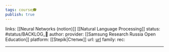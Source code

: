 ```yaml
---
tags: course🎓
publish: true
---
```

links: [[Neural Networks (notion)]] [[Natural Language Processing]]
status: #status/BACKLOG_🌰
author: 
provider: [[Samsung Research Russia Open Education]]
platform: [[Stepik|Степик]]
url: [url](https://stepik.org/course/54098/promo)
family: 
rec:

---